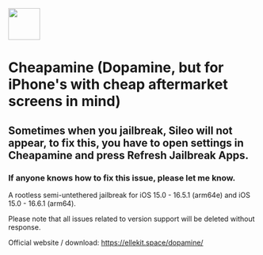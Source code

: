 <img src="https://github.com/user-attachments/assets/f6d5385a-0b50-4b5d-9098-d4b16d5e2bac" width="64" />

# Cheapamine (Dopamine, but for iPhone's with cheap aftermarket screens in mind)

## Sometimes when you jailbreak, Sileo will not appear, to fix this, you have to open settings in Cheapamine and press Refresh Jailbreak Apps.

### If anyone knows how to fix this issue, please let me know.

A rootless semi-untethered jailbreak for iOS 15.0 - 16.5.1 (arm64e) and iOS 15.0 - 16.6.1 (arm64).

Please note that all issues related to version support will be deleted without response.

Official website / download: https://ellekit.space/dopamine/
